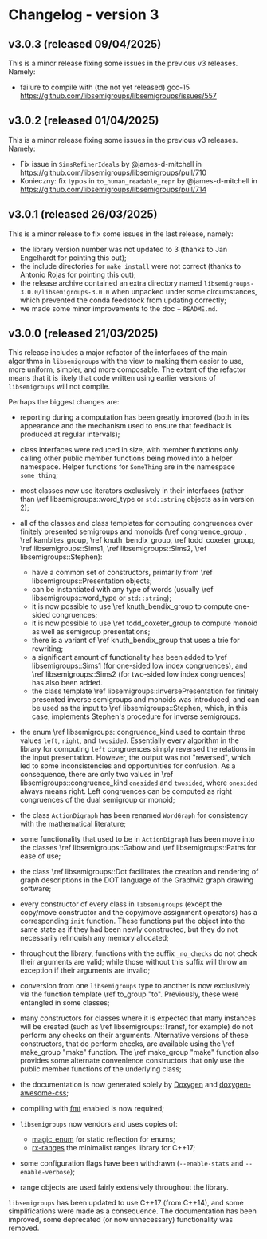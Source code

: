 # Changelog - version 3

## v3.0.3 (released 09/04/2025)

This is a minor release fixing some issues in the previous v3 releases. Namely:

* failure to compile with (the not yet released) gcc-15
  https://github.com/libsemigroups/libsemigroups/issues/557

## v3.0.2 (released 01/04/2025)

This is a minor release fixing some issues in the previous v3 releases. Namely:

* Fix issue in `SimsRefinerIdeals` by @james-d-mitchell in
  https://github.com/libsemigroups/libsemigroups/pull/710
* Konieczny: fix typos in `to_human_readable_repr` by @james-d-mitchell in
  https://github.com/libsemigroups/libsemigroups/pull/714

## v3.0.1 (released 26/03/2025)

This is a minor release to fix some issues in the last release, namely:

- the library version number was not updated to 3 (thanks to Jan Engelhardt for
  pointing this out);
- the include directories for `make install` were not correct (thanks to
  Antonio Rojas for pointing this out);
- the release archive contained an extra directory named
  `libsemigroups-3.0.0/libsemigroups-3.0.0` when unpacked under some
  circumstances, which prevented the conda feedstock from updating correctly;
- we made some minor improvements to the doc + `README.md`.

## v3.0.0 (released 21/03/2025)

This release includes a major refactor of the interfaces of the main
algorithms in `libsemigroups` with the view to making them easier to use,
more uniform, simpler, and more composable. The extent of the refactor means
that it is likely that code written using earlier versions of `libsemigroups`
will not compile.

Perhaps the biggest changes are:

- reporting during a computation has been greatly improved (both in its
  appearance and the mechanism used to ensure that feedback is produced at
  regular intervals);

- class interfaces were reduced in size, with member functions only calling
  other public member functions being moved into a helper namespace. Helper
  functions for `SomeThing` are in the namespace `some_thing`;

- most classes now use iterators exclusively in their interfaces (rather than
  \ref libsemigroups::word_type or `std::string` objects as in version 2);

- all of the classes and class templates for computing congruences over
  finitely presented semigroups and monoids (\ref congruence_group , \ref
  kambites_group, \ref knuth_bendix_group, \ref todd_coxeter_group,
  \ref libsemigroups::Sims1, \ref libsemigroups::Sims2, \ref libsemigroups::Stephen):

  - have a common set of constructors, primarily from \ref libsemigroups::Presentation objects;
  - can be instantiated with any type of words (usually \ref libsemigroups::word_type  or
    `std::string`);
  - it is now possible to use \ref knuth_bendix_group to compute one-sided congruences;
  - it is now possible to use \ref todd_coxeter_group to compute monoid as well as
    semigroup presentations;
  - there is a variant of \ref knuth_bendix_group that uses a trie for rewriting;
  - a significant amount of functionality has been added to \ref
    libsemigroups::Sims1 (for one-sided low index congruences), and \ref
    libsemigroups::Sims2 (for two-sided low index congruences) has also been
    added. 
  - the class template \ref libsemigroups::InversePresentation for finitely
    presented inverse semigroups and monoids was introduced, and can be used as
    the input to \ref libsemigroups::Stephen, which, in this case, implements
    Stephen's procedure for inverse semigroups.

- the enum \ref libsemigroups::congruence_kind used to contain three values
  `left`, `right`, and `twosided`. Essentially every algorithm in the library for
  computing `left` congruences simply reversed the relations in the input
  presentation. However, the output was not "reversed", which led to some
  inconsistencies and opportunities for confusion. As a consequence, there are
  only two values in \ref libsemigroups::congruence_kind `onesided` and
  `twosided`, where `onesided` always means right. Left congruences can be
  computed as right congruences of the dual semigroup or monoid; 

- the class `ActionDigraph` has been renamed `WordGraph` for consistency with
  the mathematical literature; 

- some functionality that used to be in `ActionDigraph` has been move 
  into the classes \ref libsemigroups::Gabow and \ref libsemigroups::Paths for ease
  of use;

- the class \ref libsemigroups::Dot facilitates the creation and rendering of
  graph descriptions in the DOT language of the Graphviz graph drawing software;

- every constructor of every class in `libsemigroups` (except the copy/move
  constructor and the copy/move assignment operators) has a corresponding `init`
  function. These functions put the object into the same state as if they had
  been newly constructed, but they do not necessarily relinquish any memory allocated;

- throughout the library, functions with the suffix `_no_checks` do not check
  their arguments are valid; while those without this suffix will throw an
  exception if their arguments are invalid; 

- conversion from one `libsemigroups` type to another is now exclusively via
  the function template \ref to_group "to". Previously, these were entangled in
  some classes;

- many constructors for classes where it is expected that many instances will
  be created (such as \ref libsemigroups::Transf, for example) do not perform any
  checks on their arguments. Alternative versions of these constructors, that
  do perform checks, are available using the \ref make_group "make" function.
  The \ref make_group "make" function also provides some alternate convenience
  constructors that only use the public member functions of the underlying
  class; 

- the documentation is now generated solely by [Doxygen] and
  [doxygen-awesome-css];

- compiling with [fmt](https://github.com/fmtlib/fmt) enabled is now required;

- `libsemigroups` now vendors and uses copies of:

  - [magic_enum](https://github.com/Neargye/magic_enum) for static reflection for
    enums;
  - [rx-ranges](https://github.com/simonask/rx-ranges) the minimalist ranges
    library for C++17;

- some configuration flags have been withdrawn (`--enable-stats` and
  `--enable-verbose`);

- range objects are used fairly extensively throughout the library.

`libsemigroups` has been updated to use C++17 (from C++14), and some
simplifications were made as a consequence. The documentation has been
improved, some deprecated (or now unnecessary) functionality was removed.

[doxygen]: https://www.doxygen.nl
[doxygen-awesome-css]: https://github.com/jothepro/doxygen-awesome-css

